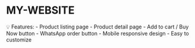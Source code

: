 # MY-WEBSITE
 💡 Features: - Product listing page - Product detail page - Add to cart / Buy Now button - WhatsApp order button - Mobile responsive design - Easy to customize
